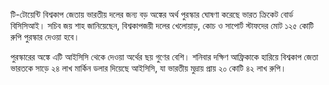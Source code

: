 টি-টোয়েন্টি বিশ্বকাপ জেতায় ভারতীয় দলের জন্য বড় অঙ্কের অর্থ পুরস্কার ঘোষণা করেছে ভারত ক্রিকেট বোর্ড বিসিসিআই। সচিব জয় শাহ জানিয়েছেন, বিশ্বকাপজয়ী দলের খেলোয়াড়, কোচ ও সাপোর্ট স্টাফদের মোট ১২৫ কোটি রুপি পুরস্কার দেওয়া হবে।

পুরস্কারের অঙ্কে এটি আইসিসি থেকে দেওয়া অর্থের ছয় গুণের বেশি। শনিবার দক্ষিণ আফ্রিকাকে হারিয়ে বিশ্বকাপ জেতা ভারতকে সাড়ে ২৪ লাখ মার্কিন ডলার দিয়েছে আইসিসি, যা ভারতীয় মুদ্রায় প্রায় ২০ কোটি ৪২ লাখ রুপি।
